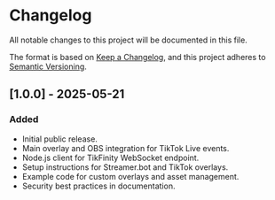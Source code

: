 # Changelog

All notable changes to this project will be documented in this file.

The format is based on [Keep a Changelog](https://keepachangelog.com/en/1.0.0/), and this project adheres to [Semantic Versioning](https://semver.org/spec/v2.0.0.html).

## [1.0.0] - 2025-05-21
### Added
- Initial public release.
- Main overlay and OBS integration for TikTok Live events.
- Node.js client for TikFinity WebSocket endpoint.
- Setup instructions for Streamer.bot and TikTok overlays.
- Example code for custom overlays and asset management.
- Security best practices in documentation.